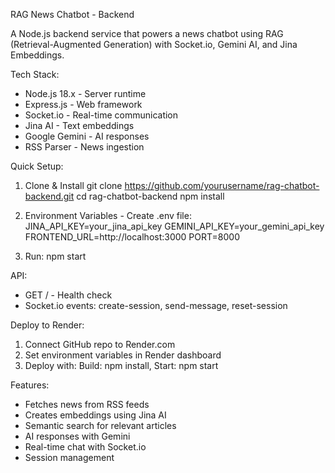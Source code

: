 RAG News Chatbot - Backend

A Node.js backend service that powers a news chatbot using RAG (Retrieval-Augmented Generation) with Socket.io, Gemini AI, and Jina Embeddings.

Tech Stack:
- Node.js 18.x - Server runtime
- Express.js - Web framework  
- Socket.io - Real-time communication
- Jina AI - Text embeddings
- Google Gemini - AI responses
- RSS Parser - News ingestion

Quick Setup:
1. Clone & Install
git clone https://github.com/yourusername/rag-chatbot-backend.git
cd rag-chatbot-backend
npm install

2. Environment Variables - Create .env file:
JINA_API_KEY=your_jina_api_key
GEMINI_API_KEY=your_gemini_api_key
FRONTEND_URL=http://localhost:3000
PORT=8000

3. Run:
npm start

API:
- GET / - Health check
- Socket.io events: create-session, send-message, reset-session

Deploy to Render:
1. Connect GitHub repo to Render.com
2. Set environment variables in Render dashboard
3. Deploy with: Build: npm install, Start: npm start

Features:
- Fetches news from RSS feeds
- Creates embeddings using Jina AI
- Semantic search for relevant articles
- AI responses with Gemini
- Real-time chat with Socket.io
- Session management
